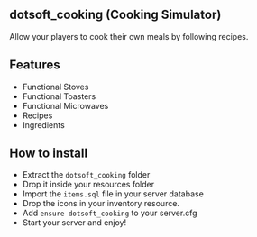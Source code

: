 ## dotsoft_cooking (Cooking Simulator)

Allow your players to cook their own meals by following recipes.

## Features

- Functional Stoves
- Functional Toasters
- Functional Microwaves
- Recipes
- Ingredients

## How to install

- Extract the `dotsoft_cooking` folder
- Drop it inside your resources folder
- Import the `items.sql` file in your server database
- Drop the icons in your inventory resource.
- Add `ensure dotsoft_cooking` to your server.cfg
- Start your server and enjoy!